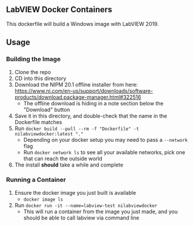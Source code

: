 ## LabVIEW Docker Containers

This dockerfile will build a Windows image with LabVIEW 2019.

## Usage

### Building the Image

1. Clone the repo
1. CD into this directory
1. Download the NIPM 20.1 offline installer from here: https://www.ni.com/en-us/support/downloads/software-products/download.package-manager.html#322516
    * The offline download is hiding in a note section below the "Download" button
1. Save it in this directory, and double-check that the name in the Dockerfile matches
1. Run `docker build --pull --rm -f "Dockerfile" -t nilabviewdocker:latest "."`
    * Depending on your docker setup you may need to pass a `--network` flag
    * Run `docker network ls` to see all your available networks, pick one that can reach the outside world
1. The install __should__ take a while and complete

### Running a Container

1. Ensure the docker image you just built is available
    * `docker image ls`
1. Run `docker run -it --name=labview-test nilabviewdocker`
    * This will run a container from the image you just made, and you should be able to call labview via command line


